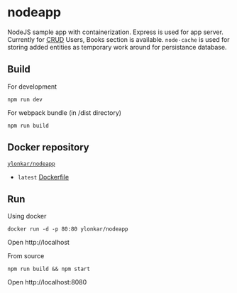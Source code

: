 # nodeapp
NodeJS sample app with containerization. Express is used for app server. Currently for [CRUD](https://en.wikipedia.org/wiki/Create,_read,_update_and_delete) Users, Books section is available. `node-cache` is used for storing added entities as temporary work around for persistance database.

## Build
For development
```shell
npm run dev
```
For webpack bundle (in /dist directory)
```shell
npm run build
```

## Docker repository
[`ylonkar/nodeapp`](https://hub.docker.com/r/ylonkar/nodeapp/)
- `latest` [Dockerfile](https://github.com/yogeshlonkar/nodeapp/blob/master/Dockerfile)

## Run
Using docker
```shell
docker run -d -p 80:80 ylonkar/nodeapp
```
Open http://localhost

From source
```shell
npm run build && npm start
```
Open http://localhost:8080